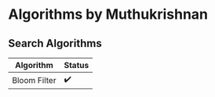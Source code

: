 # Algorithms by Muthukrishnan

## Search Algorithms

| Algorithm | Status |
| ------ | ------ |
| Bloom Filter | ✔️ |
